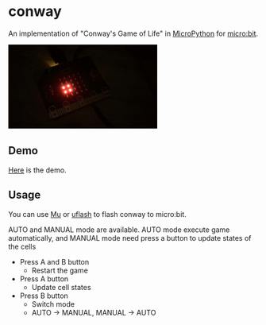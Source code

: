# conway

An implementation of "Conway's Game of Life" in [MicroPython](https://micropython.org/) for [micro:bit](http://microbit.org/).

![demo](images/demo.gif)

## Demo

[Here](https://twitter.com/iizukak/status/1007429297689133056) is the demo.

## Usage 

You can use [Mu](https://codewith.mu/) or [uflash](https://github.com/ntoll/uflash) to flash conway to micro:bit.

AUTO and MANUAL mode are available. AUTO mode execute game automatically, and MANUAL mode need press a button to update states of the cells

- Press A and B button
	- Restart the game
- Press A button
	- Update cell states
- Press B button
	- Switch mode
	- AUTO -> MANUAL, MANUAL -> AUTO
